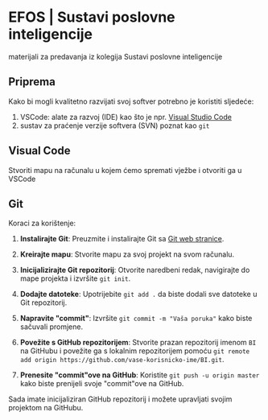 # EFOS | Sustavi poslovne inteligencije


materijali za predavanja iz kolegija Sustavi poslovne inteligencije


## Priprema

Kako bi mogli kvalitetno razvijati svoj softver potrebno je koristiti sljedeće:
  1. VSCode: alate za razvoj (IDE) kao što je npr. [Visual Studio Code](https://code.visualstudio.com/)
  2. sustav za praćenje verzije softvera (SVN) poznat kao `git`

## Visual Code

Stvoriti mapu na računalu u kojem ćemo spremati vježbe i otvoriti ga u VSCode

## Git
Koraci za korištenje:

1. **Instalirajte Git**: Preuzmite i instalirajte Git sa [Git web stranice](https://git-scm.com/downloads).

2. **Kreirajte mapu**: Stvorite mapu za svoj projekt na svom računalu.

3. **Inicijalizirajte Git repozitorij**: Otvorite naredbeni redak, navigirajte do mape projekta i izvršite `git init`.

4. **Dodajte datoteke**: Upotrijebite `git add .` da biste dodali sve datoteke u Git repozitorij.

5. **Napravite "commit"**: Izvršite `git commit -m "Vaša poruka"` kako biste sačuvali promjene.

6. **Povežite s GitHub repozitorijem**: Stvorite prazan repozitorij imenom `BI` na GitHubu i povežite ga s lokalnim repozitorijem pomoću `git remote add origin https://github.com/vase-korisnicko-ime/BI.git`.

7. **Prenesite "commit"ove na GitHub**: Koristite `git push -u origin master` kako biste prenijeli svoje "commit"ove na GitHub.

Sada imate inicijaliziran GitHub repozitorij i možete upravljati svojim projektom na GitHubu.

